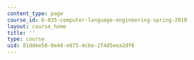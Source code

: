 ```yaml
---
content_type: page
course_id: 6-035-computer-language-engineering-spring-2010
layout: course_home
title: ''
type: course
uid: 81ddee58-8e44-e675-4cbe-2f4d5eea2df6
---
```

